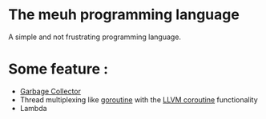 <!-- vim:set ts=4 sw=4 tw=100 et: -->

# The meuh programming language

A simple and not frustrating programming language.

# Some feature :
- [Garbage Collector](https://en.wikipedia.org/wiki/Garbage_collection_(computer_science))
- Thread multiplexing like [goroutine](https://golang.org/doc/effective_go.html#goroutines) with
    the [LLVM coroutine](https://llvm.org/docs/Coroutines.html) functionality
- Lambda
